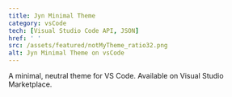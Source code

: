 ```yaml
---
title: Jyn Minimal Theme
category: vsCode
tech: [Visual Studio Code API, JSON]
href: ' '
src: /assets/featured/notMyTheme_ratio32.png
alt: Jyn Minimal Theme on vsCode
---
```


A minimal, neutral theme for VS Code. Available on Visual Studio Marketplace.
